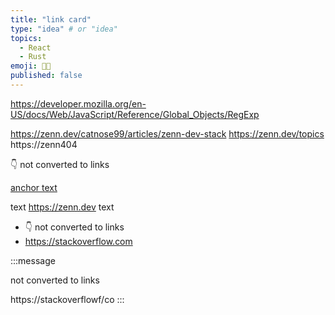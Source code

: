 ```yaml
---
title: "link card"
type: "idea" # or "idea"
topics: 
  - React
  - Rust
emoji: 👩‍💻
published: false
---
```



https://developer.mozilla.org/en-US/docs/Web/JavaScript/Reference/Global_Objects/RegExp

https://zenn.dev/catnose99/articles/zenn-dev-stack
https://zenn.dev/topics
https://zenn404

👇 not converted to links 

[anchor text](https://zenn.dev/topics)

text https://zenn.dev text

- 👇 not converted to links 
- https://stackoverflow.com

:::message

not converted to links 

https://stackoverflowf/co
:::
